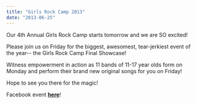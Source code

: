 ```yaml
---
title: "Girls Rock Camp 2013"
date: "2013-06-25"
---
```


Our 4th Annual Girls Rock Camp starts tomorrow and we are SO excited!

Please join us on Friday for the biggest, awesomest, tear-jerkiest event of the year-- the Girls Rock Camp Final Showcase!

Witness empowerment in action as 11 bands of 11-17 year olds form on Monday and perform their brand new original songs for you on Friday!

Hope to see you there for the magic!

Facebook event [**here**](https://www.facebook.com/events/523563714377235/)!
